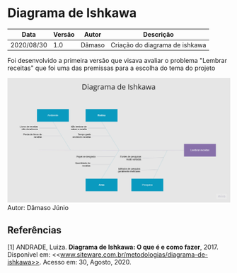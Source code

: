 # Diagrama de Ishkawa

| Data |Versão| Autor | Descrição |
| ---- | ---- | ----- | --------- |
| 2020/08/30 | 1.0 | Dâmaso | Criação do diagrama de ishkawa |

<p> Foi desenvolvido a primeira versão que visava avaliar o problema "Lembrar receitas" que foi uma das premissas para a escolha do tema do projeto </p>

![](../../assets/02-requisitos/elicitacao/diagrama-ishkawa/20200830-damaso.jpg)
Autor: Dâmaso Júnio

## Referências

[1] ANDRADE, Luiza. **Diagrama de Ishkawa: O que é e como fazer**, 2017. Disponível em: <<www.siteware.com.br/metodologias/diagrama-de-ishkawa>>. Acesso em: 30, Agosto, 2020.
